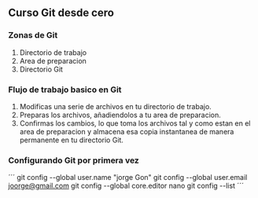 ## Curso Git desde cero

### Zonas de Git
1. Directorio de trabajo
2. Area de preparacion
3. Directorio Git

### Flujo de trabajo basico en Git
1. Modificas una serie de archivos en tu directorio de trabajo.
2. Preparas los archivos, añadiendolos a tu area de preparacion.
3. Confirmas los cambios, lo que toma los archivos tal y como estan en el area de preparacion y almacena esa copia instantanea de manera permanente en tu directorio Git.

### Configurando Git por primera vez
´´´
git config --global user.name "jorge Gon"
git config --global user.email joorge@gmail.com
git config --global core.editor nano
git config --list
´´´